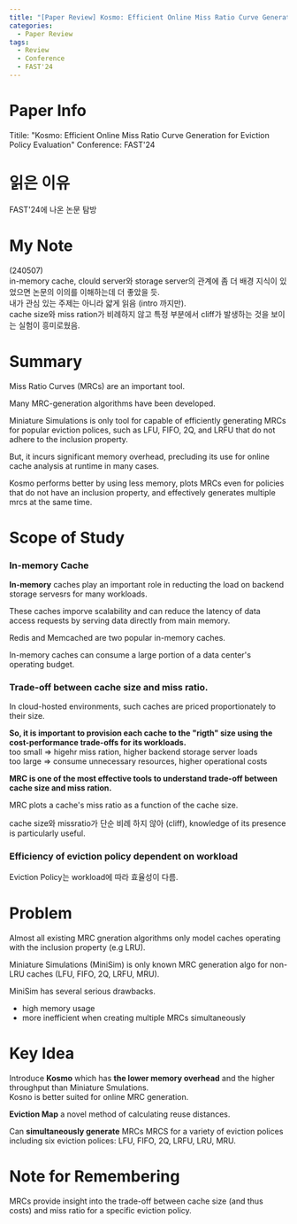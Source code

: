 ```yaml
---
title: "[Paper Review] Kosmo: Efficient Online Miss Ratio Curve Generation for Eviction Policy Evaluation"
categories:
  - Paper Review
tags:
  - Review
  - Conference
  - FAST'24
---
```


# Paper Info
Titile: "Kosmo: Efficient Online Miss Ratio Curve Generation for Eviction Policy Evaluation"
Conference: FAST'24

# 읽은 이유
FAST'24에 나온 논문 탐방

# My Note
(240507)  
in-memory cache, clould server와 storage server의 관계에 좀 더 배경 지식이 있었으면 논문의 이의를 이해하는데 더 좋았을 듯.  
내가 관심 있는 주제는 아니라 얇게 읽음 (intro 까지만).  
cache size와 miss ration가 비례하지 않고 특정 부분에서 cliff가 발생하는 것을 보이는 실험이 흥미로웠음.  

# Summary
Miss Ratio Curves (MRCs) are an important tool.  

Many MRC-generation algorithms have been developed.  

Miniature Simulations is only tool for capable of efficiently generating MRCs for popular eviction polices, such as LFU, FIFO, 2Q, and LRFU that do not adhere to the inclusion property.  

But, it incurs significant memory overhead, precluding its use for online cache analysis at runtime in many cases.  
 
Kosmo performs better by using less memory, plots MRCs even for policies that do not have an inclusion property, and effectively generates multiple mrcs at the same time.

# Scope of Study
### In-memory Cache
**In-memory** caches play an important role in reducting the load on backend storage servesrs for many workloads.  

These caches imporve scalability and can reduce the latency of data access requests by serving data directly from main memory.  

Redis and Memcached are two popular in-memory caches.  

In-memory caches can consume a large portion of a data center's operating budget.  


### Trade-off between cache size and miss ratio.

In cloud-hosted environments, such caches are priced proportionately to their size.  

**So, it is important to provision each cache to the "rigth" size using the cost-performance trade-offs for its workloads.**  
    too small => higehr miss ration, higher backend storage server loads  
    too large => consume unnecessary resources, higher operational costs  

**MRC is one of the most effective tools to understand trade-off between cache size and miss ration.**  

MRC plots a cache's miss ratio as a function of the cache size.  

cache size와 missratio가 단순 비례 하지 않아 (cliff), knowledge of its presence is particularly useful.  

### Efficiency of eviction policy dependent on workload

Eviction Policy는 workload에 따라 효율성이 다름.  

# Problem
Almost all existing MRC gneration algorithms only model caches operating with the inclusion property (e.g LRU).   

Miniature Simulations (MiniSim) is only known MRC generation algo for non-LRU caches (LFU, FIFO, 2Q, LRFU, MRU).  

MiniSim has several serious drawbacks.  
* high memory usage  
* more inefficient when creating multiple MRCs simultaneously  

# Key Idea
Introduce **Kosmo** which has **the lower memory overhead** and the higher throughput than Miniature Smulations.  
Kosno is better suited for online MRC generation.  

**Eviction Map** a novel method of calculating reuse distances.  

Can **simultaneously generate** MRCs MRCS for a variety of eviction polices including six eviction polices: LFU, FIFO, 2Q, LRFU, LRU, MRU.  


# Note for Remembering
MRCs provide insight into the trade-off between cache size (and thus costs) and miss ratio for a specific eviction policy.

